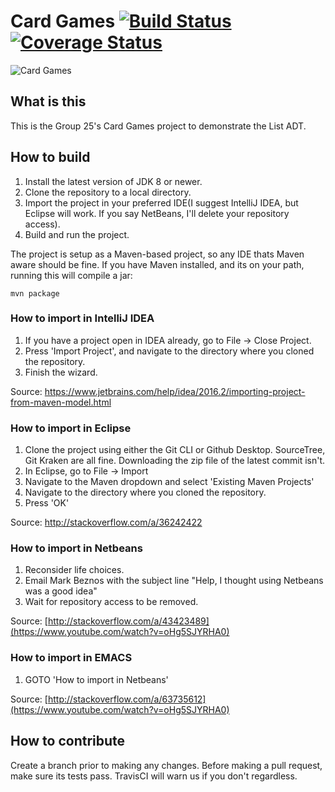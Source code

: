 # Card Games [![Build Status](https://travis-ci.org/vibbix/CardGames.svg?branch=master)](https://travis-ci.org/vibbix/CardGames) [![Coverage Status](https://coveralls.io/repos/github/vibbix/CardGames/badge.svg?branch=master)](https://coveralls.io/github/vibbix/CardGames?branch=master)
![Card Games](https://media.giphy.com/media/xT9DPlAUKTl1GeZjC8/giphy.gif)


## What is this
This is the Group 25's Card Games project to demonstrate the List ADT.


## How to build
1. Install the latest version of JDK 8 or newer. 
2. Clone the repository to a local directory. 
3. Import the project in your preferred IDE(I suggest IntelliJ IDEA, but Eclipse will work. If you say NetBeans, I'll delete your repository access).
4. Build and run the project.

The project is setup as a Maven-based project, so any IDE thats Maven aware should be fine. If you have Maven installed, and its on your path, running this will compile a jar: 

```
mvn package
```

### How to import in IntelliJ IDEA
1. If you have a project open in IDEA already, go to File -> Close Project.
2. Press 'Import Project', and navigate to the directory where you cloned the repository.
3. Finish the wizard.

Source: https://www.jetbrains.com/help/idea/2016.2/importing-project-from-maven-model.html


### How to import in Eclipse
1. Clone the project using either the Git CLI or Github Desktop. SourceTree, Git Kraken are all fine. Downloading the zip file of the latest commit isn't.
2. In Eclipse, go to File -> Import
3. Navigate to the Maven dropdown and select 'Existing Maven Projects'
4. Navigate to the directory where you cloned the repository.
5. Press 'OK'

Source: http://stackoverflow.com/a/36242422
### How to import in Netbeans
1. Reconsider life choices.
2. Email Mark Beznos with the subject line "Help, I thought using Netbeans was a good idea"
3. Wait for repository access to be removed.

Source: [http://stackoverflow.com/a/43423489](https://www.youtube.com/watch?v=oHg5SJYRHA0)
### How to import in EMACS
1. GOTO 'How to import in Netbeans'

Source: [http://stackoverflow.com/a/63735612](https://www.youtube.com/watch?v=oHg5SJYRHA0)
	
## How to contribute
Create a branch prior to making any changes. Before making a pull request, make sure its tests pass. TravisCI will warn us if you don't regardless.

